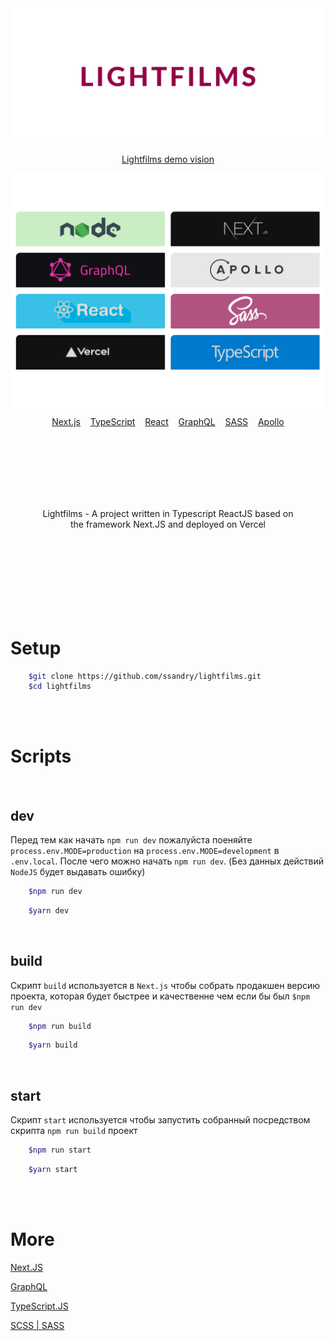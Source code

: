 <img src = "./md/log.png" />
<p style="text-align:center">
    <a href = "">Lightfilms demo vision</a>
</p>
<img src = "./md/mdt2.png" />
<div style = "display: flex; box-sizing: border-box; margin-top: 10px; align-items: center; justify-content: space-evenly; width: 100%; padding-left: 10%; padding-right: 10%;" >
    <a href = "">Next.js</a>
    <a href = "">TypeScript</a>
    <a href = "">React</a>
    <a href = "">GraphQL</a>
    <a href = "">SASS</a>
    <a href = "">Apollo</a>
</div>
<div style = "display: flex; box-sizing: border-box; margin-top: 50px; align-items: center; justify-content: space-evenly; width: 100%; padding-left: 10%; padding-right: 10%; padding-bottom: 120px;" >
    <p style="text-align:center; margin-top: 80px; width: 420px;">
        Lightfilms - A project written in Typescript ReactJS based on the framework Next.JS and deployed on Vercel
    </p>
</div>

# Setup

```sh
    $git clone https://github.com/ssandry/lightfilms.git
    $cd lightfilms
```

<br />
<br />

# Scripts

<br />

## dev

Перед тем как начать `npm run dev` пожалуйста поеняйте `process.env.MODE=production` на `process.env.MODE=development` в `.env.local`. После чего можно начать `npm run dev`. (Без данных действий `NodeJS` будет выдавать ошибку)

```sh
    $npm run dev
```

```sh
    $yarn dev
```

<br />

## build

Скрипт `build` используется в `Next.js` чтобы собрать продакшен версию проекта, которая будет быстрее и качественне чем если бы был `$npm run dev`

```sh
    $npm run build
```

```sh
    $yarn build
```

<br />

## start 

Скрипт `start` используется чтобы запустить собранный посредством скрипта `npm run build` проект

```sh
    $npm run start
```

```sh
    $yarn start
```

<br />
<br />

# More

<p>
    <a href = "">Next.JS</a>
</p>
<p>
    <a href = "">GraphQL</a>
</p>
<p>
    <a href = "">TypeScript.JS</a>
</p>
<p>
    <a href = "">SCSS | SASS</a>
</p>

